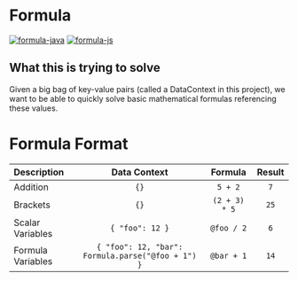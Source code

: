 # Formula

[![formula-java](https://github.com/kierannichol/formula/actions/workflows/formula-java.yml/badge.svg?branch=main)](https://github.com/kierannichol/formula/actions/workflows/formula-java.yml)
[![formula-js](https://github.com/kierannichol/formula/actions/workflows/formula-js.yml/badge.svg?branch=main)](https://github.com/kierannichol/formula/actions/workflows/formula-js.yml)

## What this is trying to solve

Given a big bag of key-value pairs (called a DataContext in this project), we want to be able to quickly solve basic mathematical formulas referencing these values.

# Formula Format

| Description       |                      Data Context                       |      Formula      |   Result    |
|:------------------|:-------------------------------------------------------:|:-----------------:|:-----------:|
| Addition          |                        ```{}```                         |    ```5 + 2```    |  ``` 7 ```  |
| Brackets          |                        ```{}```                         | ```(2 + 3) * 5``` | ``` 25 ```  |
| Scalar Variables  |                  ``` { "foo": 12 } ```                  | ``` @foo / 2 ```  |  ``` 6 ```  |
| Formula Variables | ``` { "foo": 12, "bar": Formula.parse("@foo + 1") } ``` | ``` @bar + 1 ```  |  ```14```   |

